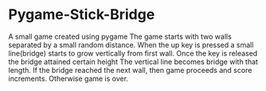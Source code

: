 # Pygame-Stick-Bridge
A small game created using pygame
The game starts with two walls separated by a small random distance. 
When the up key is pressed a small line(bridge) starts to grow vertically from first wall.
Once the key is released the bridge attained certain height
The vertical line becomes bridge with that length. 
If the bridge reached the next wall, then game proceeds and score increments.
Otherwise game is over.
